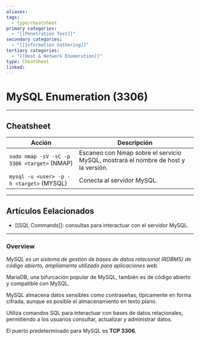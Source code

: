 ```yaml
---
aliases:
tags:
  - type/cheatsheet
primary categories:
  - "[[Penetration Test]]"
secondary categories:
  - "[[Information Gathering]]"
tertiary categories:
  - "[[Host & Network Enumeration]]"
type: CheatSheet
linked:
---
```

# MySQL Enumeration (3306)

***

## Cheatsheet

|**Acción**|**Descripción**|
|---|---|
|`sudo nmap -sV -sC -p 3306 <target>` (NMAP)|Escaneo con Nmap sobre el servicio MySQL, mostrará el nombre de host y la versión.|
|`mysql -u <user> -p -h <target>` (MYSQL)|Conecta al servidor MySQL.|

---

## Artículos Eelacionados

- [[SQL Commands]]: consultas para interactuar con el servidor MySQL.

---

### Overview

*MySQL es un sistema de gestión de bases de datos relacional (RDBMS) de código abierto, ampliamente utilizado para aplicaciones web.*

MariaDB, una bifurcación popular de MySQL, también es de código abierto y compatible con MySQL.

MySQL almacena datos sensibles como contraseñas, típicamente en forma cifrada, aunque es posible el almacenamiento en texto plano.  

Utiliza comandos SQL para interactuar con bases de datos relacionales, permitiendo a los usuarios consultar, actualizar y administrar datos.

El puerto predeterminado para MySQL es **TCP 3306**.